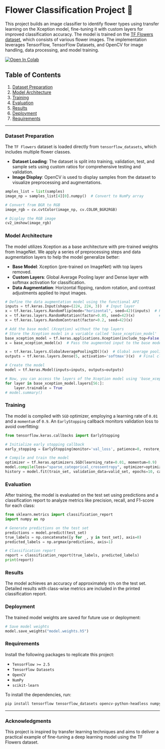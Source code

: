 # Flower Classification Project 🌸

This project builds an image classifier to identify flower types using transfer learning on the Xception model, fine-tuning it with custom layers for improved classification accuracy. The model is trained on the [TF Flowers dataset](https://www.tensorflow.org/datasets/catalog/tf_flowers), which consists of various flower images. The implementation leverages TensorFlow, TensorFlow Datasets, and OpenCV for image handling, data processing, and model training.

[![Open In Colab](https://colab.research.google.com/assets/colab-badge.svg)](https://colab.research.google.com/drive/12V7CvZBTypGQ9iY7vvh_LhqVgL2xEBDX?usp=sharing)

## Table of Contents
1. [Dataset Preparation](#dataset-preparation)
2. [Model Architecture](#model-architecture)
3. [Training](#training)
4. [Evaluation](#evaluation)
5. [Results](#results)
6. [Deployment](#deployment)
7. [Requirements](#requirements)

---

### Dataset Preparation

The `TF Flowers` dataset is loaded directly from `tensorflow_datasets`, which includes multiple flower classes. 

- **Dataset Loading**: The dataset is split into training, validation, test, and sample sets using custom ratios for comprehensive testing and validation. 
- **Image Display**: OpenCV is used to display samples from the dataset to visualize preprocessing and augmentations.

```python
amples_list = list(samples)
image_np = samples_list[4][0].numpy()  # Convert to NumPy array

# Convert from BGR to RGB
image_rgb = cv.cvtColor(image_np, cv.COLOR_BGR2RGB)

# Display the RGB image
cv2_imshow(image_rgb)
```

### Model Architecture

The model utilizes Xception as a base architecture with pre-trained weights from ImageNet. We apply a series of preprocessing steps and data augmentation layers to help the model generalize better:

- **Base Model**: Xception (pre-trained on ImageNet) with top layers removed.
- **Custom Layers**: Global Average Pooling layer and Dense layer with softmax activation for classification.
- **Data Augmentation**: Horizontal flipping, random rotation, and contrast adjustments applied to input images.

```python
# Define the data augmentation model using the functional API
inputs = tf.keras.Input(shape=(224, 224, 3))  # Input layer
x = tf.keras.layers.RandomFlip(mode="horizontal", seed=42)(inputs)  # Randomly flip images horizontally
x = tf.keras.layers.RandomRotation(factor=0.05, seed=42)(x)           # Randomly rotate images
x = tf.keras.layers.RandomContrast(factor=0.2, seed=42)(x)             # Randomly adjust contrast

# Add the base model (Xception) without the top layers
# Store the Xception model in a variable called 'base_xception_model'
base_xception_model = tf.keras.applications.Xception(include_top=False, weights='imagenet')
x = base_xception_model(x)  # Pass the augmented input to the base model

x = tf.keras.layers.GlobalAveragePooling2D()(x)  # Global average pooling layer
outputs = tf.keras.layers.Dense(5, activation='softmax')(x)  # Final classification layer

# Create the model
model = tf.keras.Model(inputs=inputs, outputs=outputs)

# Now, you can access the layers of the Xception model using 'base_xception_model'
for layer in base_xception_model.layers[56:]:
    layer.trainable = True
# model.summary()
```

### Training

The model is compiled with `SGD` optimizer, employing a learning rate of `0.01` and a `momentum` of `0.9`. An `EarlyStopping` callback monitors validation loss to avoid overfitting:

```python
from tensorflow.keras.callbacks import EarlyStopping

# Initialize early stopping callback
early_stopping = EarlyStopping(monitor='val_loss', patience=0, restore_best_weights=True)

# Compile and train the model
optimizer = tf.keras.optimizers.SGD(learning_rate=0.01, momentum=0.9)
model.compile(loss="sparse_categorical_crossentropy", optimizer=optimizer, metrics=["accuracy"])
history = model.fit(train_set, validation_data=valid_set, epochs=10, callbacks=[early_stopping])
```

### Evaluation

After training, the model is evaluated on the test set using predictions and a classification report to analyze metrics like precision, recall, and F1-score for each class:

```python
from sklearn.metrics import classification_report
import numpy as np

# Generate predictions on the test set
predictions = model.predict(test_set)
true_labels = np.concatenate([y for _, y in test_set], axis=0)
predicted_labels = np.argmax(predictions, axis=1)

# Classification report
report = classification_report(true_labels, predicted_labels)
print(report)
```

### Results

The model achieves an accuracy of approximately `93%` on the test set. Detailed results with class-wise metrics are included in the printed classification report.

### Deployment

The trained model weights are saved for future use or deployment:

```python
# Save model weights
model.save_weights("model.weights.h5")
```

### Requirements

Install the following packages to replicate this project:

- `TensorFlow >= 2.5`
- `TensorFlow Datasets`
- `OpenCV`
- `NumPy`
- `scikit-learn`

To install the dependencies, run:

```bash
pip install tensorflow tensorflow_datasets opencv-python-headless numpy scikit-learn
```

---

### Acknowledgments

This project is inspired by transfer learning techniques and aims to deliver a practical example of fine-tuning a deep learning model using the TF Flowers dataset.

